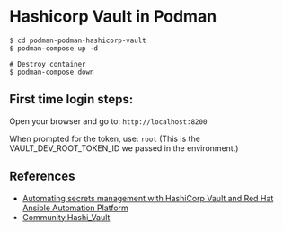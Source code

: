 # Hashicorp Vault in Podman

```shell
$ cd podman-podman-hashicorp-vault
$ podman-compose up -d

# Destroy container
$ podman-compose down
```

## First time login steps:

Open your browser and go to: `http://localhost:8200`

When prompted for the token, use: `root` (This is the VAULT_DEV_ROOT_TOKEN_ID we passed in the environment.)


## References

- [Automating secrets management with HashiCorp Vault and Red Hat Ansible Automation Platform](https://www.redhat.com/en/blog/automating-secrets-management-hashicorp-vault-and-red-hat-ansible-automation-platform)
- [Community.Hashi_Vault](https://docs.ansible.com/ansible/latest/collections/community/hashi_vault/index.html)